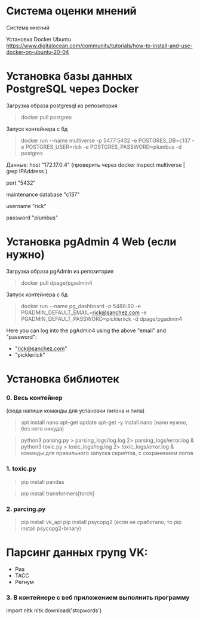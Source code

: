 # Система оценки мнений
Система мнений

Установка Docker Ubuntu
https://www.digitalocean.com/community/tutorials/how-to-install-and-use-docker-on-ubuntu-20-04





# Установка базы данных PostgreSQL через Docker

Загрузка образа postgresql из репозитория 
> docker pull postgres




Запуск контейнера с бд
> docker run --name multiverse -p 5477:5432 -e POSTGRES_DB=c137 -e POSTGRES_USER=rick -e POSTGRES_PASSWORD=plumbus -d postgres




Данные:
host "172.17.0.4" (проверить через docker inspect multiverse | grep IPAddress )

port "5432"

maintenance database "c137"

username "rick"

password "plumbus"






# Установка pgAdmin 4 Web (если нужно)
Загрузка образа pgAdmin из репозитория 
> docker pull dpage/pgadmin4




Запуск контейнера с бд
> docker run --name pg_dashboard -p 5488:80 -e PGADMIN_DEFAULT_EMAIL=rick@sanchez.com -e PGADMIN_DEFAULT_PASSWORD=pickleriick -d dpage/pgadmin4

Here you can log into the pgAdmin4 using the above "email" and "password":
- "rick@sanchez.com"
- "pickleriick"







# Установка библиотек
### 0. Весь контейнер
(сюда напиши команды для установки питона и пипа)
>apt install nano
>apt-get update
>apt-get -y install nano (нано нужно, без него никуда)


> python3 parsing.py > parsing_logs/log.log 2> parsing_logs/error.log &
> python3 toxic.py > toxic_logs/log.log 2> toxic_logs/error.log &
команды для правильного запуска скриптов, с сохранением логов

### 1. toxic.py

> pip install pandas 

> pip install transformers[torch]

### 2. parcing.py

> pip install vk_api
> pip install psycopg2 (если не сработало, то pip install psycopg2-binary)

# Парсинг данных групg VK:
* Риа
* ТАСС
* Регнум
### 3. В контейнере с веб приложением выполнить программу
import nltk
nltk.download('stopwords')
